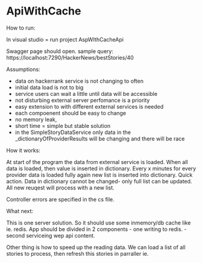 # ApiWithCache

How to run:

 In visual studio = run project AspWIthCacheApi

 Swagger page should open.
 sample query: https://localhost:7290/HackerNews/bestStories/40

 Assumptions:
  - data on hackerrank service is not changing to often 
  - initial data load is not to big
  - service users can wait a little until data will be accessible
  - not disturbing external server perfomance is a priority
  - easy extension to with different external services is needed
  - each compoenent should be easy to change
  - no memory leak,
  - short time = simple but stable solution
  - in the SimpleStoryDataService only data in the  _dictionaryOfProviderResults will be changing and there will be race 
  
  How it works:

  At start of the program the data from external service is loaded. When all data is loaded, then value is inserted in dictionary. Every x minutes for every provider data is loaded fully again new list is inserted into dictionary. Quick action. Data in dictionary cannot be changed- only full list can be updated. All new reuqest will process with a new list.


 Controller errors are specified in the cs file.

 What next:

 This is one server solution. So it should use some inmemory/db cache  like ie. redis.
 App should be divided in 2 components
    - one writing to redis.
    - second serviceing wep api content.
    
Other thing is how to speed up the reading data.
We can load a list of all stories to process, then refresh this stories in parraller ie.
